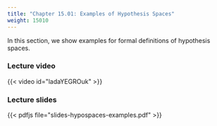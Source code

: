 ```yaml
---
title: "Chapter 15.01: Examples of Hypothesis Spaces"
weight: 15010
---
```

In this section, we show examples for formal definitions of hypothesis spaces. 

<!--more-->

### Lecture video

{{< video id="ladaYEGROuk" >}}

### Lecture slides

{{< pdfjs file="slides-hypospaces-examples.pdf" >}}
